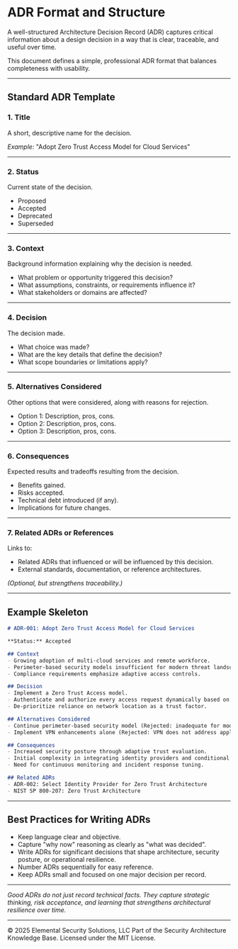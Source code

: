 # ADR Format and Structure

A well-structured Architecture Decision Record (ADR) captures critical information about a design decision in a way that is clear, traceable, and useful over time.

This document defines a simple, professional ADR format that balances completeness with usability.

---

## Standard ADR Template

### 1. Title

A short, descriptive name for the decision.

*Example:* "Adopt Zero Trust Access Model for Cloud Services"

---

### 2. Status

Current state of the decision.

- Proposed
- Accepted
- Deprecated
- Superseded

---

### 3. Context

Background information explaining why the decision is needed.

- What problem or opportunity triggered this decision?
- What assumptions, constraints, or requirements influence it?
- What stakeholders or domains are affected?

---

### 4. Decision

The decision made.

- What choice was made?
- What are the key details that define the decision?
- What scope boundaries or limitations apply?

---

### 5. Alternatives Considered

Other options that were considered, along with reasons for rejection.

- Option 1: Description, pros, cons.
- Option 2: Description, pros, cons.
- Option 3: Description, pros, cons.

---

### 6. Consequences

Expected results and tradeoffs resulting from the decision.

- Benefits gained.
- Risks accepted.
- Technical debt introduced (if any).
- Implications for future changes.

---

### 7. Related ADRs or References

Links to:
- Related ADRs that influenced or will be influenced by this decision.
- External standards, documentation, or reference architectures.

*(Optional, but strengthens traceability.)*

---

## Example Skeleton

```markdown
# ADR-001: Adopt Zero Trust Access Model for Cloud Services

**Status:** Accepted

## Context
- Growing adoption of multi-cloud services and remote workforce.
- Perimeter-based security models insufficient for modern threat landscape.
- Compliance requirements emphasize adaptive access controls.

## Decision
- Implement a Zero Trust Access model.
- Authenticate and authorize every access request dynamically based on user identity, device posture, and context.
- De-prioritize reliance on network location as a trust factor.

## Alternatives Considered
- Continue perimeter-based security model (Rejected: inadequate for modern architectures).
- Implement VPN enhancements alone (Rejected: VPN does not address application-level authorization needs).

## Consequences
- Increased security posture through adaptive trust evaluation.
- Initial complexity in integrating identity providers and conditional access systems.
- Need for continuous monitoring and incident response tuning.

## Related ADRs
- ADR-002: Select Identity Provider for Zero Trust Architecture
- NIST SP 800-207: Zero Trust Architecture
```

---

## Best Practices for Writing ADRs

- Keep language clear and objective.
- Capture "why now" reasoning as clearly as "what was decided".
- Write ADRs for significant decisions that shape architecture, security posture, or operational resilience.
- Number ADRs sequentially for easy reference.
- Keep ADRs small and focused on one major decision per record.

---

*Good ADRs do not just record technical facts. They capture strategic thinking, risk acceptance, and learning that strengthens architectural resilience over time.*



---
© 2025 Elemental Security Solutions, LLC
Part of the Security Architecture Knowledge Base.
Licensed under the MIT License.
